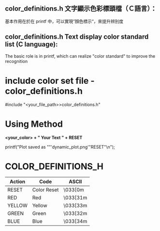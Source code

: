 color_definitions.h 文字顯示色彩標頭檔（Ｃ語言）：
-

基本作用在於在 printf 中，可以實現”顏色標示“，來提升辨別度

color_definitions.h Text display color standard list (C language):
-

The basic role is in printf, which can realize "color standard" to improve the recognition


# include color set file - color_definitions.h
#include "<your_file_path>>color_definitions.h"

# Using Method

**<your_color> + " Your Text " + RESET**

printf("Plot saved as "<color>"'dynamic_plot.png'"RESET"\n");


# COLOR_DEFINITIONS_H 

| Action | Code | ASCII |  
|-------|-------|-------|
| RESET | Color Reset | \033[0m |
| RED | Red | \033[31m| 
| YELLOW | Yellow | \033[33m | 
| GREEN | Green | \033[32m | 
| BLUE | Blue | \033[34m | 
